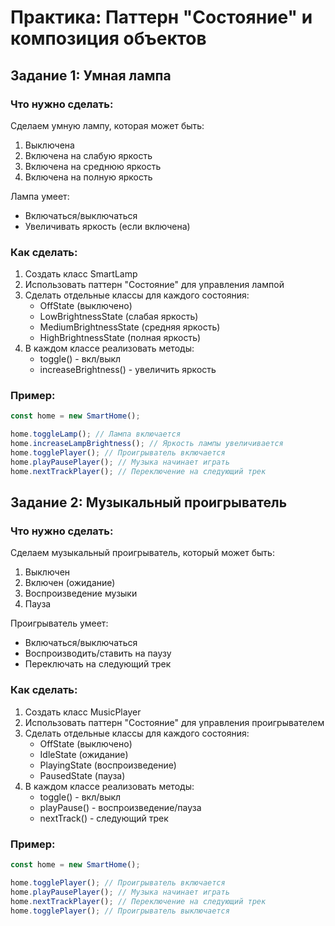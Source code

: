 # Практика: Паттерн "Состояние" и композиция объектов

## Задание 1: Умная лампа

### Что нужно сделать:

Сделаем умную лампу, которая может быть:

1. Выключена
2. Включена на слабую яркость
3. Включена на среднюю яркость
4. Включена на полную яркость

Лампа умеет:

- Включаться/выключаться
- Увеличивать яркость (если включена)

### Как сделать:

1. Создать класс SmartLamp
2. Использовать паттерн "Состояние" для управления лампой
3. Сделать отдельные классы для каждого состояния:
   - OffState (выключено)
   - LowBrightnessState (слабая яркость)
   - MediumBrightnessState (средняя яркость)
   - HighBrightnessState (полная яркость)
4. В каждом классе реализовать методы:
   - toggle() - вкл/выкл
   - increaseBrightness() - увеличить яркость

### Пример:

```javascript
const home = new SmartHome();

home.toggleLamp(); // Лампа включается
home.increaseLampBrightness(); // Яркость лампы увеличивается
home.togglePlayer(); // Проигрыватель включается
home.playPausePlayer(); // Музыка начинает играть
home.nextTrackPlayer(); // Переключение на следующий трек
```

## Задание 2: Музыкальный проигрыватель

### Что нужно сделать:

Сделаем музыкальный проигрыватель, который может быть:

1. Выключен
2. Включен (ожидание)
3. Воспроизведение музыки
4. Пауза

Проигрыватель умеет:

- Включаться/выключаться
- Воспроизводить/ставить на паузу
- Переключать на следующий трек

### Как сделать:

1. Создать класс MusicPlayer
2. Использовать паттерн "Состояние" для управления проигрывателем
3. Сделать отдельные классы для каждого состояния:
   - OffState (выключено)
   - IdleState (ожидание)
   - PlayingState (воспроизведение)
   - PausedState (пауза)
4. В каждом классе реализовать методы:
   - toggle() - вкл/выкл
   - playPause() - воспроизведение/пауза
   - nextTrack() - следующий трек

### Пример:

```javascript
const home = new SmartHome();

home.togglePlayer(); // Проигрыватель включается
home.playPausePlayer(); // Музыка начинает играть
home.nextTrackPlayer(); // Переключение на следующий трек
home.togglePlayer(); // Проигрыватель выключается
```
